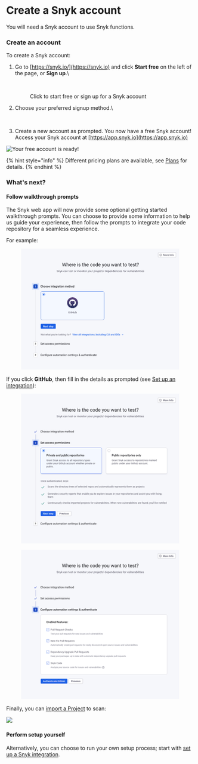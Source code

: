 # Create a Snyk account

You will need a Snyk account to use Snyk functions.

### Create an account

To create a Snyk account:

1.  Go to [https://snyk.io/](https://snyk.io) and click **Start free** on the left of the page, or **Sign up**.\


    <figure><img src="../../.gitbook/assets/start-free_signup.png" alt=""><figcaption><p>Click to start free or sign up for a Snyk account</p></figcaption></figure>
2.  Choose your preferred signup method.\


    <figure><img src="../../.gitbook/assets/signin_method_10nov2022.png" alt=""><figcaption></figcaption></figure>
3. Create a new account as prompted. You now have a free Snyk account! Access your Snyk account at [https://app.snyk.io](https://app.snyk.io)

![Your free account is ready!](../../.gitbook/assets/new\_acct\_created-10nov2022.png)

{% hint style="info" %}
Different pricing plans are available, see [Plans](../../more-info/plans.md) for details.
{% endhint %}

### What's next?

#### Follow walkthrough prompts

The Snyk web app will now provide some optional getting started walkthrough prompts. You can choose to provide some information to help us guide your experience, then follow the prompts to integrate your code repository for a seamless experience.

For example:

<figure><img src="../../.gitbook/assets/Connect Your Code - 1 - Select integration.png" alt=""><figcaption></figcaption></figure>

If you click **GitHub**, then fill in the details as prompted (see [Set up an integration](set-up-an-integration.md)):

<figure><img src="../../.gitbook/assets/Connect Your Code - 2 - Permissions.png" alt=""><figcaption></figcaption></figure>

<figure><img src="../../.gitbook/assets/Connect Your Code - 3 - Feature configuration.png" alt=""><figcaption></figcaption></figure>

Finally, you can [import a Project](../running-tests/import-a-project.md) to scan:

![](../../.gitbook/assets/add\_project-10nov2022.png)

#### Perform setup yourself

Alternatively, you can choose to run your own setup process; start with [set up a Snyk integration](set-up-an-integration.md).
